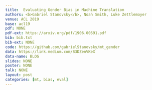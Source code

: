 ```yaml
---
title:  Evaluating Gender Bias in Machine Translation
authors: <b>Gabriel Stanovsky</b>, Noah Smith, Luke Zettlemoyer
venue: ACL 2019
base: acl19
pdf: NONE
pdf-ext: https://arxiv.org/pdf/1906.00591.pdf
bib: bib.txt
bib-ext: NONE
code: https://github.com/gabrielStanovsky/mt_gender
data: https://link.medium.com/83DZenVKeX
data-name: BLOG
slides: NONE
poster: NONE
talk: NONE
layout: post
categories: [mt, bias, eval]
---
```

